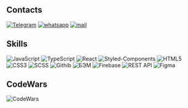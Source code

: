 
## Contacts
[![Telegram](https://img.shields.io/badge/Telegram-212121?style=for-the-badge&logo=telegram)]()
[![whatsapp](https://img.shields.io/badge/whatsapp-212121?style=for-the-badge&logo=whatsapp)]()
[![mail](https://img.shields.io/badge/mail-212121?style=for-the-badge&logo=mail.ru)](mailto:)

## Skills
  ![JavaScript](https://img.shields.io/badge/JavaScript-212121?style=for-the-badge&logo=javascript&logoColor=F0DB4F) ![TypeScript](https://img.shields.io/badge/TypeScript-212121?style=for-the-badge&logo=typescript&logoColor=blue) ![React](https://img.shields.io/badge/React-212121?style=for-the-badge&logo=React&logoColor=blue) ![Styled-Components](https://img.shields.io/badge/Styled_Components-212121?style=for-the-badge&logo=StyledComponents&logoColor=pink) ![HTML5](https://img.shields.io/badge/-HTML5-212121?style=for-the-badge&logo=html5&logoColor=E34F26) ![CSS3](https://img.shields.io/badge/-CSS3-212121?style=for-the-badge&logo=css3&logoColor=1572B6) ![SCSS](https://img.shields.io/badge/-SCSS-212121?style=for-the-badge&logo=Sass) ![Githib](https://img.shields.io/badge/Githib-212121?style=for-the-badge&logo=github&logoColor=white) ![БЭМ](https://img.shields.io/badge/БЭМ-212121?style=for-the-badge&logo=BEM&logoColor=white) ![Firebase](https://img.shields.io/badge/Firebase-212121?style=for-the-badge&logo=Firebase) ![REST API](https://img.shields.io/badge/REST_API-212121?style=for-the-badge) ![Figma](https://img.shields.io/badge/Figma-212121?style=for-the-badge&logo=Figma&logoColor=pink)

## CodeWars
![CodeWars](https://www.codewars.com/users/Alb_Shar/badges/large)



